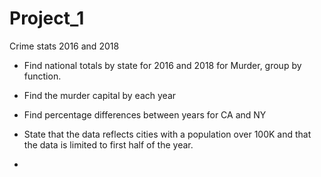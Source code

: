 # Project_1


Crime stats 2016 and 2018

 - Find national totals by state for 2016 and 2018 for Murder, group by function.

- Find the murder capital by each year

- Find percentage differences between years for CA and NY

- State that the data reflects cities with a population over 100K and that the data is limited to first half of the year.

- 

